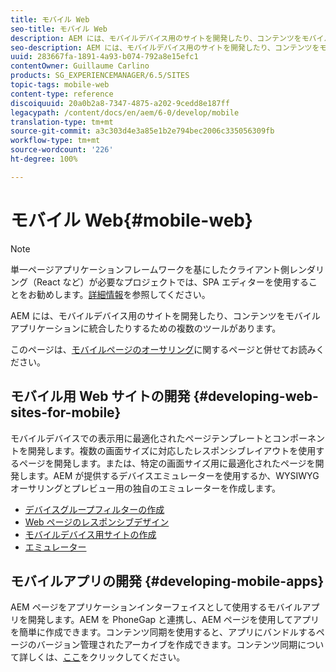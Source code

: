 ```yaml
---
title: モバイル Web
seo-title: モバイル Web
description: AEM には、モバイルデバイス用のサイトを開発したり、コンテンツをモバイルアプリケーションに統合したりするための複数のツールがあります
seo-description: AEM には、モバイルデバイス用のサイトを開発したり、コンテンツをモバイルアプリケーションに統合したりするための複数のツールがあります
uuid: 283667fa-1891-4a93-b074-792a8e15efc1
contentOwner: Guillaume Carlino
products: SG_EXPERIENCEMANAGER/6.5/SITES
topic-tags: mobile-web
content-type: reference
discoiquuid: 20a0b2a8-7347-4875-a202-9cedd8e187ff
legacypath: /content/docs/en/aem/6-0/develop/mobile
translation-type: tm+mt
source-git-commit: a3c303d4e3a85e1b2e794bec2006c335056309fb
workflow-type: tm+mt
source-wordcount: '226'
ht-degree: 100%

---
```



# モバイル Web{#mobile-web}

>[!NOTE]
>
>単一ページアプリケーションフレームワークを基にしたクライアント側レンダリング（React など）が必要なプロジェクトでは、SPA エディターを使用することをお勧めします。[詳細情報](/help/sites-developing/spa-overview.md)を参照してください。

AEM には、モバイルデバイス用のサイトを開発したり、コンテンツをモバイルアプリケーションに統合したりするための複数のツールがあります。

このページは、[モバイルページのオーサリング](/help/sites-authoring/mobile.md)に関するページと併せてお読みください。

## モバイル用 Web サイトの開発 {#developing-web-sites-for-mobile}

モバイルデバイスでの表示用に最適化されたページテンプレートとコンポーネントを開発します。複数の画面サイズに対応したレスポンシブレイアウトを使用するページを開発します。または、特定の画面サイズ用に最適化されたページを開発します。AEM が提供するデバイスエミュレーターを使用するか、WYSIWYG オーサリングとプレビュー用の独自のエミュレーターを作成します。

* [デバイスグループフィルターの作成](/help/sites-developing/groupfilters.md)
* [Web ページのレスポンシブデザイン](/help/sites-developing/responsive.md)
* [モバイルデバイス用サイトの作成](/help/sites-developing/mobile.md)
* [エミュレーター](/help/sites-developing/emulators.md)

## モバイルアプリの開発 {#developing-mobile-apps}

AEM ページをアプリケーションインターフェイスとして使用するモバイルアプリを開発します。AEM を PhoneGap と連携し、AEM ページを使用してアプリを簡単に作成できます。コンテンツ同期を使用すると、アプリにバンドルするページのバージョン管理されたアーカイブを作成できます。コンテンツ同期について詳しくは、[ここ](/help/mobile/phonegap-contentsync.md)をクリックしてください。
